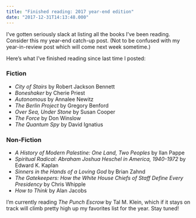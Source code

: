 ```yaml
---
title: "Finished reading: 2017 year-end edition"
date: "2017-12-31T14:13:48.000"
---
```


I’ve gotten seriously slack at listing all the books I’ve been reading. Consider this my year-end catch-up post. (Not to be confused with my year-in-review post which will come next week sometime.)

Here’s what I’ve finished reading since last time I posted:

### Fiction

- _City of Stairs_ by Robert Jackson Bennett
- _Boneshaker_ by Cherie Priest
- _Autonomous_ by Annalee Newitz
- _The Berlin Project_ by Gregory Benford
- _Over Sea, Under Stone_ by Susan Cooper
- _The Force_ by Don Winslow
- _The Quantum Spy_ by David Ignatius

### Non-Fiction

- _A History of Modern Palestine: One Land, Two Peoples_ by Ilan Pappe
- _Spiritual Radical: Abraham Joshua Heschel in America, 1940-1972_ by Edward K. Kaplan
- _Sinners in the Hands of a Loving God_ by Brian Zahnd
- _The Gatekeepers: How the White House Chiefs of Staff Define Every Presidency_ by Chris Whipple
- _How to Think_ by Alan Jacobs

I’m currently reading _The Punch Escrow_ by Tal M. Klein, which if it stays on track will climb pretty high up my favorites list for the year. Stay tuned!
